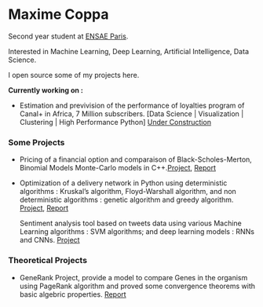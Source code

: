 # Maxime Coppa 

Second year student at [ENSAE Paris](https://www.ensae.fr/en).

Interested in Machine Learning, Deep Learning, Artificial Intelligence, Data Science.

I open source some of my projects here.

__Currently working on :__

- Estimation and previvision of the performance of loyalties program of Canal+ in Africa, 7 Million subscribers.  [Data Science | Visualization | Clustering | High Performance Python] [Under Construction](https://github.com/Statapp-CANAL/Statapp-CANAL)




### Some Projects

- Pricing of a financial option and comparaison of Black-Scholes-Merton, Binomial Models Monte-Carlo models  in C++.[Project](https://github.com/MaxCoppa/Option-pricing-project), [Report](https://github.com/MaxCoppa/Option-pricing-project/blob/main/C%2B%2B%20project%20report.pdf)

- Optimization of a delivery network in Python using deterministic algorithms : Kruskal’s algorithm, Floyd-Warshall algorithm, and non deterministic algorithms : genetic algorithm and greedy algorithm. [Project](https://github.com/MaxCoppa/Transportation-network-project), [Report]()

   Sentiment analysis tool based on tweets data using various Machine Learning algorithms :  SVM algorithms; and deep learning models : 
RNNs and  CNNs. [Project]()

### Theoretical Projects 

- GeneRank Project, provide a model to compare Genes in the organism using PageRank algorithm and proved some convergence theorems with basic algebric properties. [Report](https://github.com/MaxCoppa/GeneRank-project/blob/main/GeneRank.pdf)
